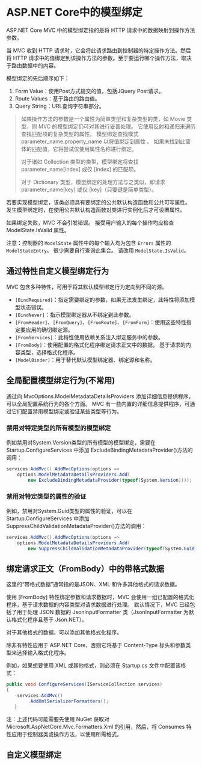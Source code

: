 # ASP.NET Core中的模型绑定

ASP.NET Core MVC 中的模型绑定指的是将 HTTP 请求中的数据映射到操作方法参数。 

当 MVC 收到 HTTP 请求时，它会将此请求路由到控制器的特定操作方法。然后将 HTTP 请求中的值绑定到该操作方法的参数。至于要运行哪个操作方法，取决于路由数据中的内容。

模型绑定的先后顺序如下：

1. Form Value：使用Post方式提交的值，包括JQuery Post请求。
2. Route Values：基于路由的路由值。
3. Query String：URL查询字符串部分。

> 如果操作方法的参数是一个属性为简单类型和复杂类型的类，如 Movie 类型，则 MVC 的模型绑定仍可对其进行妥善处理。 它使用反射和递归来遍历查找匹配项的复杂类型的属性。 模型绑定查找模式 parameter_name.property_name 以将值绑定到属性 。 如果未找到此窗体的匹配值，它将尝试仅使用属性名称进行绑定。
>
> 对于诸如 Collection 类型的类型，模型绑定将查找 parameter_name[index] 或仅 [index] 的匹配项。 
>
> 对于 Dictionary 类型，模型绑定的处理方法与之类似，即请求 parameter_name[key] 或仅 [key]（只要键是简单类型）。

若要实现模型绑定，该类必须具有要绑定的公共默认构造函数和公共可写属性。 发生模型绑定时，在使用公共默认构造函数对类进行实例化后才可设置属性。

如果绑定失败，MVC 不会引发错误。 接受用户输入的每个操作均应检查 ModelState.IsValid 属性。

注意：控制器的 `ModelState` 属性中的每个输入均为包含 `Errors` 属性的 `ModelStateEntry`。 很少需要自行查询此集合。 请改用 `ModelState.IsValid`。



## 通过特性自定义模型绑定行为

MVC 包含多种特性，可用于将其默认模型绑定行为定向到不同的源。 

- `[BindRequired]`：指定需要绑定的参数，如果无法发生绑定，此特性将添加模型状态错误。
- `[BindNever]`：指示模型绑定器从不绑定到此参数。
- `[FromHeader]`、`[FromQuery]`、`[FromRoute]`、`[FromForm]`：使用这些特性指定要应用的确切绑定源。
- `[FromServices]`：此特性使用依赖关系注入绑定服务中的参数。
- `[FromBody]`：使用配置的格式化程序绑定请求正文中的数据。 基于请求的内容类型，选择格式化程序。
- `[ModelBinder]`：用于替代默认模型绑定器、绑定源和名称。



## 全局配置模型绑定行为(不常用)

通过向 MvcOptions.ModelMetadataDetailsProviders 添加详细信息提供程序，可以全局配置系统行为的各个方面。 MVC 有一些内置的详细信息提供程序，可通过它们配置禁用模型绑定或验证某些类型等行为。

### 禁用对特定类型的所有模型的模型绑定

例如禁用对System.Version类型的所有模型的模型绑定，需要在Startup.ConfigureServices 中添加 ExcludeBindingMetadataProvider()方法的调用：

```c#
services.AddMvc().AddMvcOptions(options =>
    options.ModelMetadataDetailsProviders.Add(
        new ExcludeBindingMetadataProvider(typeof(System.Version))));
```

### 禁用对特定类型的属性的验证

例如，禁用对System.Guid类型的属性的验证，可以在Startup.ConfigureServices 中添加 SuppressChildValidationMetadataProvider()方法的调用：

```c#
services.AddMvc().AddMvcOptions(options =>
    options.ModelMetadataDetailsProviders.Add(
        new SuppressChildValidationMetadataProvider(typeof(System.Guid))));
```



## 绑定请求正文（FromBody）中的带格式数据

这里的“带格式数据”通常指的是JSON、XML 和许多其他格式的请求数据。

 使用 [FromBody] 特性绑定参数和请求数据时，MVC 会使用一组已配置的格式化程序，基于请求数据的内容类型对请求数据进行处理。 默认情况下，MVC 已经包括了用于处理 JSON 数据的 JsonInputFormatter 类（JsonInputFormatter 为默认格式化程序且基于 Json.NET）。

对于其他格式的数据，可以添加其他格式化程序。

除非有特性应用于 ASP.NET Core，否则它将基于 Content-Type 标头和参数类型来选择输入格式化程序。 

例如，如果想要使用 XML 或其他格式，则必须在 Startup.cs 文件中配置该格式：

```c#
public void ConfigureServices(IServiceCollection services)
{
    services.AddMvc()
        .AddXmlSerializerFormatters();
   }
```

 注：上述代码可能需要先使用 NuGet 获取对 Microsoft.AspNetCore.Mvc.Formatters.Xml 的引用，然后，将 Consumes 特性应用于控制器类或操作方法，以使用所需格式。



## 自定义模型绑定



